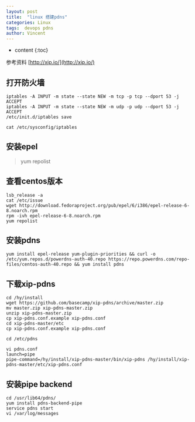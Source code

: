```yaml
---
layout: post
title:  "linux 搭建pdns"
categories: Linux
tags:  devops pdns
author: Vincent
---
```


* content
{:toc}


参考资料 [http://xip.io/](http://xip.io/)

## 打开防火墙
```
iptables -A INPUT -m state --state NEW -m tcp -p tcp --dport 53 -j ACCEPT
iptables -A INPUT -m state --state NEW -m udp -p udp --dport 53 -j ACCEPT
/etc/init.d/iptables save

cat /etc/sysconfig/iptables
```

## 安装epel
>yum repolist

## 查看centos版本
```
lsb_release -a
cat /etc/issue
wget http://download.fedoraproject.org/pub/epel/6/i386/epel-release-6-8.noarch.rpm
rpm -ivh epel-release-6-8.noarch.rpm
yum repolist
```

## 安装pdns
```
yum install epel-release yum-plugin-priorities && curl -o /etc/yum.repos.d/powerdns-auth-40.repo https://repo.powerdns.com/repo-files/centos-auth-40.repo && yum install pdns

```

## 下载xip-pdns
```
cd /hy/install
wget https://github.com/basecamp/xip-pdns/archive/master.zip
mv master.zip xip-pdns-master.zip
unzip xip-pdns-master.zip
cp xip-pdns.conf.example xip-pdns.conf
cd xip-pdns-master/etc
cp xip-pdns.conf.example xip-pdns.conf

cd /etc/pdns

vi pdns.conf
launch=pipe
pipe-command=/hy/install/xip-pdns-master/bin/xip-pdns /hy/install/xip-pdns-master/etc/xip-pdns.conf
```

## 安装pipe backend
```
cd /usr/lib64/pdns/
yum install pdns-backend-pipe
service pdns start
vi /var/log/messages
```
